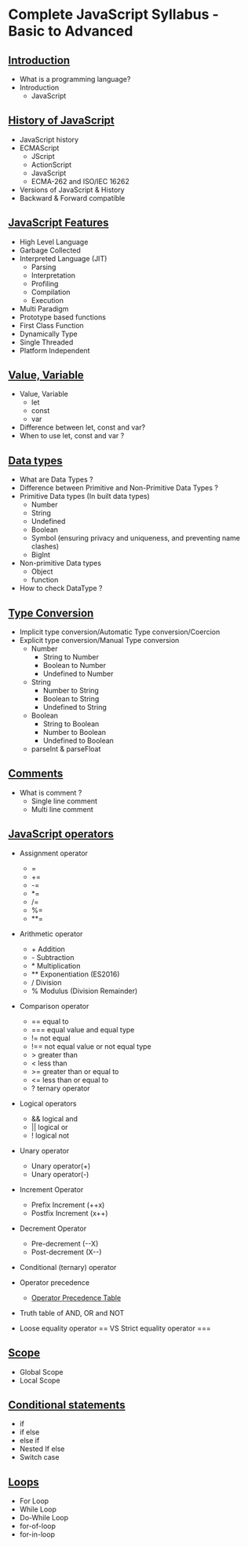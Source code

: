 # Complete JavaScript Syllabus - Basic to Advanced

## [Introduction](https://github.com/codewithnaveenrapelli/JavaScript_Note/blob/main/01_Introduction%26Feature/Intoduction%26Feature.md)

- What is a programming language?
- Introduction
  - JavaScript

## [History of JavaScript](/JavaScript_Note/blob/main/01_Introduction%26Feature/Intoduction%26Feature.md)

- JavaScript history
- ECMAScript
  - JScript
  - ActionScript
  - JavaScript
  - ECMA-262 and ISO/IEC 16262
- Versions of JavaScript & History
- Backward & Forward compatible

## [JavaScript Features](https://github.com/codewithnaveenrapelli/JavaScript_Note/blob/main/01_Introduction%26Feature/Intoduction%26Feature.md)

- High Level Language
- Garbage Collected
- Interpreted Language (JIT)
  - Parsing
  - Interpretation
  - Profiling
  - Compilation
  - Execution
- Multi Paradigm
- Prototype based functions
- First Class Function
- Dynamically Type
- Single Threaded
- Platform Independent

## [Value, Variable](https://github.com/codewithnaveenrapelli/JavaScript_Note/blob/main/04_Varibales/varibales.md)

- Value, Variable
    - let
    - const
    - var
- Difference between let, const and var?
- When to use let, const and var ?  

## [Data types](https://github.com/codewithnaveenrapelli/JavaScript_Note/blob/main/05_Datatypes/datatypes.md)

- What are Data Types ?
- Difference between Primitive and Non-Primitive Data Types ?
- Primitive Data types (In built data types)
  - Number
  - String
  - Undefined
  - Boolean
  - Symbol (ensuring privacy and uniqueness, and preventing name clashes)
  - BigInt
- Non-primitive Data types
  - Object
  - function
- How to check DataType ?

## [Type Conversion](https://github.com/codewithnaveenrapelli/JavaScript_Note/blob/main/06_TypeConversion/Conversion_data-type.md)

- Implicit type conversion/Automatic Type conversion/Coercion
- Explicit type conversion/Manual Type conversion
  - Number
      - String to Number
      - Boolean to Number
      - Undefined to Number
  - String
      - Number to String
      - Boolean to String
      - Undefined to String
  - Boolean
      - String to Boolean
      - Number to Boolean
      - Undefined to Boolean
  - parseInt & parseFloat

## [Comments](https://github.com/codewithnaveenrapelli/JavaScript_Note/blob/main/07_Comments/comments.md)

- What is comment ?
  - Single line comment
  - Multi line comment


## [JavaScript operators](https://github.com/codewithnaveenrapelli/JavaScript_Note/blob/main/08_Operators/operators.md)

- Assignment operator
  - =
  - +=
  - -=
  - *=
  - /=
  - %=
  - **=

- Arithmetic operator
  - \+	Addition
  - \-	Subtraction
  - \*	Multiplication
  - **	Exponentiation (ES2016)
  - /	Division
  - %	Modulus (Division Remainder)

- Comparison operator
  - ==	equal to
  - ===	equal value and equal type
  - !=	not equal
  - !==	not equal value or not equal type
  - \>	greater than
  - <	less than
  - \>=	greater than or equal to
  - <=	less than or equal to
  - ?  ternary operator
    
- Logical operators
  - &&	logical and
  - ||	logical or
  - !	logical not

- Unary operator
  - Unary operator(+)
  - Unary operator(-)

- Increment Operator
  - Prefix Increment (++x)
  - Postfix Increment (x++)

- Decrement Operator
  - Pre-decrement (--X)
  - Post-decrement (X--)

- Conditional (ternary) operator

- Operator precedence
  - [Operator Precedence Table](https://developer.mozilla.org/en-US/docs/Web/JavaScript/Reference/Operators/Operator_Precedence#table)

- Truth table of AND, OR and NOT

- Loose equality operator == VS Strict equality operator ===

## [Scope](https://github.com/codewithnaveenrapelli/JavaScript_Note/blob/main/09_Scopes/scopes.md)

- Global Scope
- Local Scope

## [Conditional statements](https://github.com/codewithnaveenrapelli/JavaScript_Note/blob/main/10_conditions/conditions.md)

- if
- if else
- else if
- Nested If else
- Switch case

## [Loops](https://github.com/codewithnaveenrapelli/JavaScript_Note/blob/main/12_Loops/loops.md)

- For Loop
- While Loop
- Do-While Loop
- for-of-loop
- for-in-loop